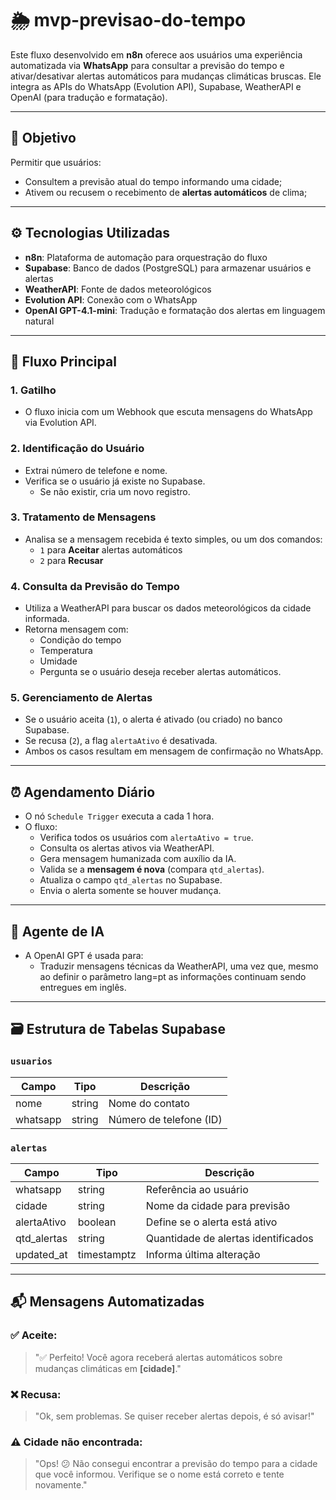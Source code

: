# 🌦️ mvp-previsao-do-tempo

Este fluxo desenvolvido em **n8n** oferece aos usuários uma experiência automatizada via **WhatsApp** para consultar a previsão do tempo e ativar/desativar alertas automáticos para mudanças climáticas bruscas. Ele integra as APIs do WhatsApp (Evolution API), Supabase, WeatherAPI e OpenAI (para tradução e formatação).

---

## 📌 Objetivo

Permitir que usuários:
- Consultem a previsão atual do tempo informando uma cidade;
- Ativem ou recusem o recebimento de **alertas automáticos** de clima;

---

## ⚙️ Tecnologias Utilizadas

- **n8n**: Plataforma de automação para orquestração do fluxo
- **Supabase**: Banco de dados (PostgreSQL) para armazenar usuários e alertas
- **WeatherAPI**: Fonte de dados meteorológicos
- **Evolution API**: Conexão com o WhatsApp
- **OpenAI GPT-4.1-mini**: Tradução e formatação dos alertas em linguagem natural

---

## 🔄 Fluxo Principal

### 1. **Gatilho**
- O fluxo inicia com um Webhook que escuta mensagens do WhatsApp via Evolution API.

### 2. **Identificação do Usuário**
- Extrai número de telefone e nome.
- Verifica se o usuário já existe no Supabase.
  - Se não existir, cria um novo registro.

### 3. **Tratamento de Mensagens**
- Analisa se a mensagem recebida é texto simples, ou um dos comandos:
  - `1` para **Aceitar** alertas automáticos
  - `2` para **Recusar**

### 4. **Consulta da Previsão do Tempo**
- Utiliza a WeatherAPI para buscar os dados meteorológicos da cidade informada.
- Retorna mensagem com:
  - Condição do tempo
  - Temperatura
  - Umidade
  - Pergunta se o usuário deseja receber alertas automáticos.

### 5. **Gerenciamento de Alertas**
- Se o usuário aceita (`1`), o alerta é ativado (ou criado) no banco Supabase.
- Se recusa (`2`), a flag `alertaAtivo` é desativada.
- Ambos os casos resultam em mensagem de confirmação no WhatsApp.

---

## ⏰ Agendamento Diário

- O nó `Schedule Trigger` executa a cada 1 hora.
- O fluxo:
  - Verifica todos os usuários com `alertaAtivo = true`.
  - Consulta os alertas ativos via WeatherAPI.
  - Gera mensagem humanizada com auxílio da IA.
  - Valida se a **mensagem é nova** (compara `qtd_alertas`).
  - Atualiza o campo `qtd_alertas` no Supabase.
  - Envia o alerta somente se houver mudança.

---

## 🧠 Agente de IA

- A OpenAI GPT é usada para:
  - Traduzir mensagens técnicas da WeatherAPI, uma vez que, mesmo ao definir o parâmetro lang=pt as informações continuam sendo entregues em inglês. 

---

## 🗃️ Estrutura de Tabelas Supabase

### `usuarios`
| Campo     | Tipo     | Descrição                  |
|-----------|----------|----------------------------|
| nome      | string   | Nome do contato            |
| whatsapp  | string   | Número de telefone (ID)    |

### `alertas`
| Campo        | Tipo         | Descrição                               |
|--------------|--------------|-----------------------------------------|
| whatsapp     | string       | Referência ao usuário                   |
| cidade       | string       | Nome da cidade para previsão            |
| alertaAtivo  | boolean      | Define se o alerta está ativo           |
| qtd_alertas  | string       | Quantidade de alertas identificados     |
| updated_at   | timestamptz  | Informa última alteração                |

---

## 📬 Mensagens Automatizadas

### ✅ Aceite:
> "✅ Perfeito! Você agora receberá alertas automáticos sobre mudanças climáticas em **[cidade]**."

### ❌ Recusa:
> "Ok, sem problemas. Se quiser receber alertas depois, é só avisar!"

### ⚠️ Cidade não encontrada:
> "Ops! 😕 Não consegui encontrar a previsão do tempo para a cidade que você informou. Verifique se o nome está correto e tente novamente."